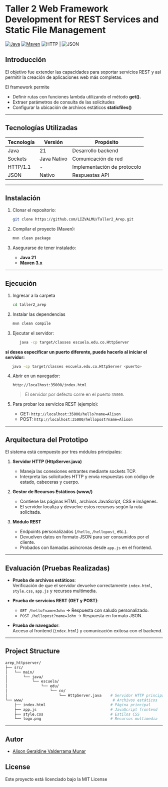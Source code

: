 # Taller 2 Web Framework Development for REST Services and Static File Management

[![Java](https://img.shields.io/badge/Java-21-orange.svg)](https://www.oracle.com/java/technologies/javase/jdk21-archive-downloads.html)
[![Maven](https://img.shields.io/badge/Maven-3.x-blue.svg)](https://maven.apache.org/)
![HTTP](https://img.shields.io/badge/HTTP-1.1-blue) |
![JSON](https://img.shields.io/badge/JSON-Supported-green?logo=json&logoColor=white) 

## Introducción

El objetivo fue extender las capacidades para soportar servicios REST y así permitir la creación de aplicaciones web más completas.

El framework permite

- Definir rutas con funciones lambda utilizando el método **get().**
- Extraer parámetros de consulta de las solicitudes 
- Configurar la ubicación de archivos estáticos **staticfiles()**
---

## Tecnologías Utilizadas

| Tecnología      | Versión       | Propósito                   |
|-----------------|---------------|-----------------------------|
| Java            | 21            | Desarrollo backend          |
| Sockets         | Java Nativo   | Comunicación de red         |
| HTTP/1.1        | -             | Implementación de protocolo |
| JSON            | Nativo        | Respuestas API              |

---

## Instalación

1. Clonar el repositorio:
   ```bash
   git clone https://github.com/LIZVALMU/Taller2_Arep.git
   ```

2. Compilar el proyecto (Maven):
   ```bash
   mvn clean package
   ```

3. Asegurarse de tener instalado:
   - **Java 21**
   - **Maven 3.x**

---

## Ejecución

1. Ingresar a la carpeta 
    ```bash
   cd taller2_arep
   ```
2. Instalar las dependencias
    ```bash
   mvn clean compile
   ```
3. Ejecutar el servidor:
   ```bash
      java -cp target/classes escuela.edu.co.HttpServer
   ```

**si desea especificar un puerto diferente, puede hacerlo al iniciar el servidor:**

```bash
   java -cp target/classes escuela.edu.co.HttpServer <puerto>
```

4. Abrir en un navegador:
   ```
   http://localhost:35000/index.html
   ```

   > El servidor por defecto corre en el puerto `35000`.  

5. Para probar los servicios REST (ejemplo):
   - GET: `http://localhost:35000/hello?name=Alison`
   - POST: `http://localhost:35000/hellopost?name=Alison`

---

## Arquitectura del Prototipo

El sistema está compuesto por tres módulos principales:

1. **Servidor HTTP (HttpServer.java)**  
   - Maneja las conexiones entrantes mediante sockets TCP.  
   - Interpreta las solicitudes HTTP y envía respuestas con código de estado, cabeceras y cuerpo.  

2. **Gestor de Recursos Estáticos (www/)**  
   - Contiene las páginas HTML, archivos JavaScript, CSS e imágenes.  
   - El servidor localiza y devuelve estos recursos según la ruta solicitada.  

3. **Módulo REST**  
   - Endpoints personalizados (`/hello`, `/hellopost`, etc.).  
   - Devuelven datos en formato JSON para ser consumidos por el cliente.  
   - Probados con llamadas asíncronas desde `app.js` en el frontend.  

---

## Evaluación (Pruebas Realizadas)

- **Prueba de archivos estáticos**:  
  Verificación de que el servidor devuelve correctamente `index.html`, `style.css`, `app.js` y recursos multimedia.  

- **Prueba de servicios REST (GET y POST)**:  
  - `GET /hello?name=John` → Respuesta con saludo personalizado.  
  - `POST /hellopost?name=John` → Respuesta en formato JSON.  

- **Prueba de navegador**:  
  Acceso al frontend (`index.html`) y comunicación exitosa con el backend.

---

## Project Structure

```bash
arep_httpserver/
├── src/
│   └── main/
│       └── java/
│           └── escuela/
│               └── edu/
│                   └── co/
│                       └── HttpServer.java    # Servidor HTTP principal
└── www/                                        # Archivos estáticos
    ├── index.html                             # Página principal
    ├── app.js                                 # JavaScript frontend
    ├── style.css                              # Estilos CSS
    └── logo.png                               # Recursos multimedia
```
---

## Autor

- [Alison Geraldine Valderrama Munar](https://github.com/alisongvalderrama)

## License
Este proyecto está licenciado bajo la MIT License
